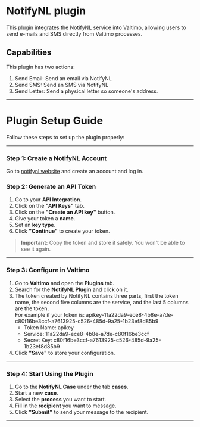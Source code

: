 # NotifyNL plugin

This plugin integrates the NotifyNL service into Valtimo, allowing users to send e-mails and SMS directly from Valtimo processes.

## Capabilities

This plugin has two actions:

1. Send Email: Send an email via NotifyNL
2. Send SMS: Send an SMS via NotifyNL
3. Send Letter: Send a physical letter so someone's address. 

---

# Plugin Setup Guide

Follow these steps to set up the plugin properly:

---

### Step 1: Create a NotifyNL Account

Go to [notifynl website](https://admin.notifynl.nl/) and create an account and log in.

### Step 2: Generate an API Token

1. Go to your **API Integration**.
2. Click on the **"API Keys"** tab.
3. Click on the **"Create an API key"** button.
4. Give your token a **name**.
5. Set an **key type**.
6. Click **"Continue"** to create your token.

> **Important:** Copy the token and store it safely. You won't be able to see it again.

---

### Step 3: Configure in Valtimo

1. Go to **Valtimo** and open the **Plugins** tab.
2. Search for the **NotifyNL Plugin** and click on it.
3. The token created by NotifyNL contains three parts, first the token name, the second five columns are the service, and the last 5 columns are the token. <br>
For example if your token is: apikey-11a22da9-ece8-4b8e-a7de-c80f16be3ccf-a7613925-c526-485d-9a25-1b23ef8d85b9
    - Token Name: apikey
    - Service: 11a22da9-ece8-4b8e-a7de-c80f16be3ccf
    - Secret Key: c80f16be3ccf-a7613925-c526-485d-9a25-1b23ef8d85b9
4. Click **"Save"** to store your configuration.

---

### Step 4: Start Using the Plugin

1. Go to the **NotifyNL Case** under the tab **cases**.
2. Start a new **case**.
3. Select the **process** you want to start.
4. Fill in the **recipient** you want to message.
5. Click **"Submit"** to send your message to the recipient.
---
